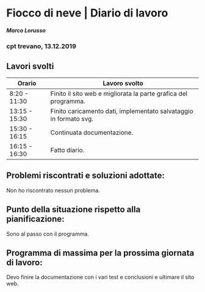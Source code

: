 

# Fiocco di neve | Diario di lavoro
##### Marco Lorusso
### cpt trevano, 13.12.2019

## Lavori svolti


|Orario        |Lavoro svolto                                                |
|--------------|-------------------------------------------------------------|
|8:20 - 11:30 |Finito il sito web e migliorata la parte grafica del programma.|
|13:15 - 15:30 |Finito caricamento dati, implementato salvataggio in formato svg.|
|15:30 - 16:15 |Continuata documentazione.                                       |
|16:15 - 16:30 |Fatto diario.                                       |


##  Problemi riscontrati e soluzioni adottate:
  Non ho riscontrato nessun problema.
##  Punto della situazione rispetto alla pianificazione:
  Sono al passo con il programma.
## Programma di massima per la prossima giornata di lavoro:
  Devo finire la documentazione con i vari test e conclusioni e ultimare il sito web. 
